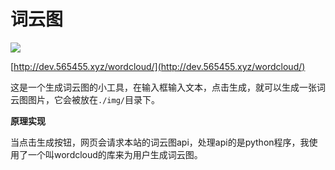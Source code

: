 # 词云图

![](https://s2.loli.net/2025/06/19/ABJIqrjXUiQNtaR.png)

[http://dev.565455.xyz/wordcloud/](http://dev.565455.xyz/wordcloud/)

这是一个生成词云图的小工具，在输入框输入文本，点击生成，就可以生成一张词云图图片，它会被放在`./img/`目录下。

**原理实现**

当点击生成按钮，网页会请求本站的词云图api，处理api的是python程序，我使用了一个叫wordcloud的库来为用户生成词云图。